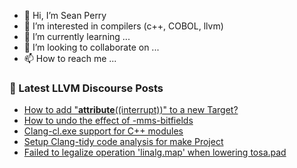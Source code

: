 - 👋 Hi, I’m Sean Perry
- 👀 I’m interested in compilers (c++, COBOL, llvm)
- 🌱 I’m currently learning ...
- 💞️ I’m looking to collaborate on ...
- 📫 How to reach me ...

<!---
s66perry/s66perry is a ✨ special ✨ repository because its `README.md` (this file) appears on your GitHub profile.
You can click the Preview link to take a look at your changes.
--->
### 📕 Latest LLVM Discourse Posts

<!-- DISCOURSE-LLVM:START -->
- [How to add &quot;__attribute__&lpar;&lpar;interrupt&rpar;&rpar;&quot; to a new Target?](https://discourse.llvm.org/t/how-to-add-attribute-interrupt-to-a-new-target/72255#post_2)
- [How to undo the effect of -mms-bitfields](https://discourse.llvm.org/t/how-to-undo-the-effect-of-mms-bitfields/72271#post_1)
- [Clang-cl.exe support for C++ modules](https://discourse.llvm.org/t/clang-cl-exe-support-for-c-modules/72257#post_17)
- [Setup Clang-tidy code analysis for make Project](https://discourse.llvm.org/t/setup-clang-tidy-code-analysis-for-make-project/72266#post_1)
- [Failed to legalize operation &#39;linalg.map&#39; when lowering tosa.pad](https://discourse.llvm.org/t/failed-to-legalize-operation-linalg-map-when-lowering-tosa-pad/72265#post_1)
<!-- DISCOURSE-LLVM:END -->
